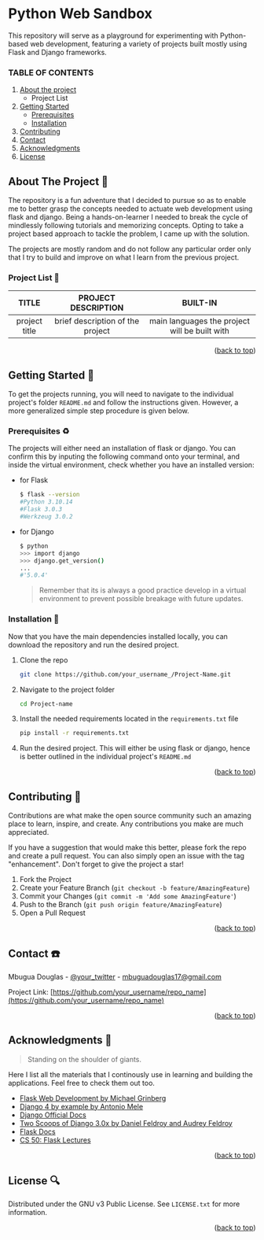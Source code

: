 <!-- create the get back to top link -->
<a name="readme-top"></a>

# **Python Web Sandbox**
 This repository will serve as a playground for experimenting with Python-based web development, featuring a variety of projects built mostly using Flask and Django frameworks.


<!-- TABLE OF CONTENTS IN MARKDOWN -->
### TABLE OF CONTENTS
1. [About the project]()
    - Project List
1. [Getting Started]()
    - [Prerequisites]()
    - [Installation]()
1. [Contributing]()
1. [Contact]()
1. [Acknowledgments]()
1. [License]()


 <!-- TABLE OF CONTENTS IN HTML-->
 <!-- <details>
   <summary>Table of Contents:scroll:</summary>
   <ol>
     <li>
       <a href="#about-the-project">About The Project</a>
       <ul>
         <li><a href="#built-with">Project List</a></li>
       </ul>
     </li>
     <li>
       <a href="#getting-started">Getting Started</a>
       <ul>
         <li><a href="#prerequisites">Prerequisites</a></li>
         <li><a href="#installation">Installation</a></li>
       </ul>
     </li>
     <li><a href="#contributing">Contributing</a></li>
     <li><a href="#contact">Contact</a></li>
     <li><a href="#acknowledgments">Acknowledgments</a></li>
     <li><a href="#license">License</a></li>
   </ol>
 </details> -->


 <!-- ABOUT THE PROJECT -->
 ## About The Project :notebook:

 The repository is a fun adventure that I decided to pursue so as to enable me to better grasp the concepts needed to actuate web development using flask and django. Being a hands-on-learner I needed to break the cycle of mindlessly following tutorials and memorizing concepts. Opting to take a project based approach to tackle the problem, I came up with the solution.

 The projects are mostly random and do not follow any particular order only that I try to build and improve on what I learn from the previous project.

 ### Project List :pencil:


  | TITLE | PROJECT DESCRIPTION | BUILT-IN   |
  |:---:|:---:|:---:|
  | project title|brief description of the project|main languages the project will be built with|

 <p align="right">(<a href="#readme-top">back to top</a>)</p>


 <!-- GETTING STARTED -->
 ## Getting Started :feet:

 To get the projects running, you will need to navigate to the individual project's folder `README.md` and follow the instructions given. However, a more generalized simple step procedure is given below.

 ### Prerequisites :recycle:

 The projects will either need an installation of flask or django. You can confirm this by inputing the following command onto your terminal, and inside the virtual environment, check whether you have an installed version:

 * for Flask
   ```sh
   $ flask --version
   #Python 3.10.14
   #Flask 3.0.3
   #Werkzeug 3.0.2
   ```

 * for Django
   ```sh
   $ python
   >>> import django
   >>> django.get_version()
   ...
   #'5.0.4'
   ```

   > Remember that its is always a good practice develop in a virtual environment to prevent possible breakage with future updates.

 ### Installation :hammer:

 Now that you have the main dependencies installed locally, you can download the repository and run the desired project.

 1. Clone the repo
    ```sh
    git clone https://github.com/your_username_/Project-Name.git
    ```
 2. Navigate to the project folder
    ```sh
    cd Project-name
    ```
 3. Install the needed requirements located in the `requirements.txt` file
    ```sh
    pip install -r requirements.txt
    ```
 4. Run the desired project. This will either be using flask or django, hence is better outlined in the individual project's `README.md`

 <p align="right">(<a href="#readme-top">back to top</a>)</p>




 <!-- CONTRIBUTING -->
 ## Contributing :speech_balloon:

 Contributions are what make the open source community such an amazing place to learn, inspire, and create. Any contributions you make are much appreciated.

 If you have a suggestion that would make this better, please fork the repo and create a pull request. You can also simply open an issue with the tag "enhancement".
 Don't forget to give the project a star!

 1. Fork the Project
 2. Create your Feature Branch (`git checkout -b feature/AmazingFeature`)
 3. Commit your Changes (`git commit -m 'Add some AmazingFeature'`)
 4. Push to the Branch (`git push origin feature/AmazingFeature`)
 5. Open a Pull Request

 <p align="right">(<a href="#readme-top">back to top</a>)</p>





 <!-- CONTACT -->
 ## Contact :telephone:

 Mbugua Douglas - [@your_twitter](https://twitter.com/your_username) - mbuguadouglas17@gmail.com

 Project Link: [https://github.com/your_username/repo_name](https://github.com/your_username/repo_name)

 <p align="right">(<a href="#readme-top">back to top</a>)</p>


 <!-- ACKNOWLEDGMENTS -->
 ## Acknowledgments :paperclip:
 > Standing on the shoulder of giants.

 Here I list all the materials that I continously use in learning and building the applications. Feel free to check them out too.

 * [Flask Web Development by Michael Grinberg](https://)
 * [Django 4 by example by Antonio Mele](https://)
 * [Django Official Docs](https://docs.djangoproject.com/en/4.0/)
 * [Two Scoops of Django 3.0x by Daniel Feldroy and Audrey Feldroy](https://)
 * [Flask Docs](https://)
 * [CS 50: Flask Lectures](https://)

 <p align="right">(<a href="#readme-top">back to top</a>)</p>


 <!-- LICENSE -->
 ## License :mag:

 Distributed under the GNU v3 Public License. See `LICENSE.txt` for more information.

 <p align="right">(<a href="#readme-top">back to top</a>)</p>
